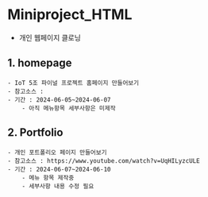 # Miniproject_HTML

- 개인 웹페이지 클로닝

## 1. homepage
    - IoT 5조 파이널 프로젝트 홈페이지 만들어보기 
    - 참고소스 : 
    - 기간 : 2024-06-05~2024-06-07 
        - 아직 메뉴항목 세부사항은 미제작  

## 2. Portfolio 
    - 개인 포트폴리오 페이지 만들어보기 
    - 참고소스 : https://www.youtube.com/watch?v=UqHILyzcULE
    - 기간 : 2024-06-07~2024-06-10
        - 메뉴 항목 제작중 
        - 세부사항 내용 수정 필요 
